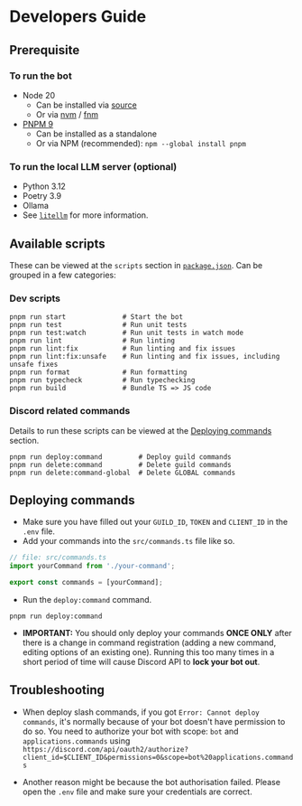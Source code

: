 # Developers Guide

## Prerequisite

### To run the bot

- Node 20
  - Can be installed via [source](https://nodejs.org/en/download)
  - Or via [nvm](https://github.com/nvm-sh/nvm) / [fnm](https://github.com/Schniz/fnm)
- [PNPM 9](https://pnpm.io/installation)
  - Can be installed as a standalone
  - Or via NPM (recommended): `npm --global install pnpm`

### To run the local LLM server (optional)

- Python 3.12
- Poetry 3.9
- Ollama
- See [`litellm`](../litellm/README.md) for more information.

## Available scripts

These can be viewed at the `scripts` section in [`package.json`](../package.json). Can be grouped in a few categories:

### Dev scripts

```shell
pnpm run start              # Start the bot
pnpm run test               # Run unit tests
pnpm run test:watch         # Run unit tests in watch mode
pnpm run lint               # Run linting
pnpm run lint:fix           # Run linting and fix issues
pnpm run lint:fix:unsafe    # Run linting and fix issues, including unsafe fixes
pnpm run format             # Run formatting
pnpm run typecheck          # Run typechecking
pnpm run build              # Bundle TS => JS code
```

### Discord related commands

Details to run these scripts can be viewed at the [Deploying commands](#deploying-commands) section.

```shell
pnpm run deploy:command         # Deploy guild commands
pnpm run delete:command         # Delete guild commands
pnpm run delete:command-global  # Delete GLOBAL commands
```

## Deploying commands

- Make sure you have filled out your `GUILD_ID`, `TOKEN` and `CLIENT_ID` in the `.env` file.
- Add your commands into the `src/commands.ts` file like so.

```ts
// file: src/commands.ts
import yourCommand from './your-command';

export const commands = [yourCommand];
```

- Run the `deploy:command` command.

```shell
pnpm run deploy:command
```

- **IMPORTANT:** You should only deploy your commands **ONCE ONLY** after there is a change in command registration (adding a new command, editing options of an existing one). Running this too many times in a short period of time will cause Discord API to **lock your bot out**.

## Troubleshooting

- When deploy slash commands, if you got `Error: Cannot deploy commands`, it's normally because of your bot doesn't have permission to do so. You need to authorize your bot with scope: `bot` and `applications.commands` using `https://discord.com/api/oauth2/authorize?client_id=$CLIENT_ID&permissions=0&scope=bot%20applications.commands`

- Another reason might be because the bot authorisation failed. Please open the `.env` file and make sure your credentials are correct.
